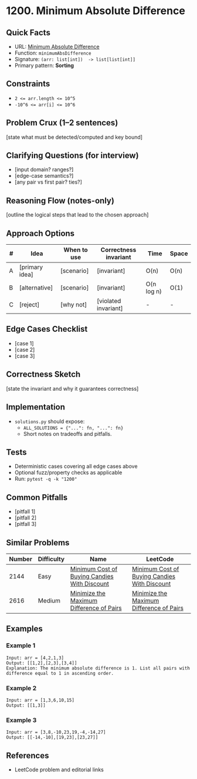 # 1200. Minimum Absolute Difference

## Quick Facts

- URL: [Minimum Absolute Difference](https://leetcode.com/problems/minimum-absolute-difference/)
- Function: `minimumAbsDifference`
- Signature: `(arr: list[int])  -> list[list[int]]`
- Primary pattern: **Sorting**

## Constraints

- `2 <= arr.length <= 10^5`
- `-10^6 <= arr[i] <= 10^6`

## Problem Crux (1–2 sentences)

[state what must be detected/computed and key bound]

## Clarifying Questions (for interview)

- [input domain? ranges?]
- [edge-case semantics?]
- [any pair vs first pair? ties?]

## Reasoning Flow (notes-only)

[outline the logical steps that lead to the chosen approach]

## Approach Options

| #   | Idea           | When to use | Correctness invariant | Time       | Space |
| --- | -------------- | ----------- | --------------------- | ---------- | ----- |
| A   | [primary idea] | [scenario]  | [invariant]           | O(n)       | O(n)  |
| B   | [alternative]  | [scenario]  | [invariant]           | O(n log n) | O(1)  |
| C   | [reject]       | [why not]   | [violated invariant]  | -          | -     |

## Edge Cases Checklist

- [case 1]
- [case 2]
- [case 3]

## Correctness Sketch

[state the invariant and why it guarantees correctness]

## Implementation

- `solutions.py` should expose:
    - `ALL_SOLUTIONS = {"...": fn, "...": fn}`
    - Short notes on tradeoffs and pitfalls.

## Tests

- Deterministic cases covering all edge cases above
- Optional fuzz/property checks as applicable
- Run: `pytest -q -k "1200"`

## Common Pitfalls

- [pitfall 1]
- [pitfall 2]
- [pitfall 3]

## Similar Problems

| Number | Difficulty | Name                                                                                                           | LeetCode                                                                                                                    |
| ------ | ---------- | -------------------------------------------------------------------------------------------------------------- | --------------------------------------------------------------------------------------------------------------------------- |
| 2144   | Easy       | [Minimum Cost of Buying Candies With Discount](../2144-minimum-cost-of-buying-candies-with-discount/readme.md) | [Minimum Cost of Buying Candies With Discount](https://leetcode.com/problems/minimum-cost-of-buying-candies-with-discount/) |
| 2616   | Medium     | [Minimize the Maximum Difference of Pairs](../2616-minimize-the-maximum-difference-of-pairs/readme.md)         | [Minimize the Maximum Difference of Pairs](https://leetcode.com/problems/minimize-the-maximum-difference-of-pairs/)         |

## Examples

### Example 1

```text
Input: arr = [4,2,1,3]
Output: [[1,2],[2,3],[3,4]]
Explanation: The minimum absolute difference is 1. List all pairs with difference equal to 1 in ascending order.
```

### Example 2

```text
Input: arr = [1,3,6,10,15]
Output: [[1,3]]
```

### Example 3

```text
Input: arr = [3,8,-10,23,19,-4,-14,27]
Output: [[-14,-10],[19,23],[23,27]]
```

## References

- LeetCode problem and editorial links
